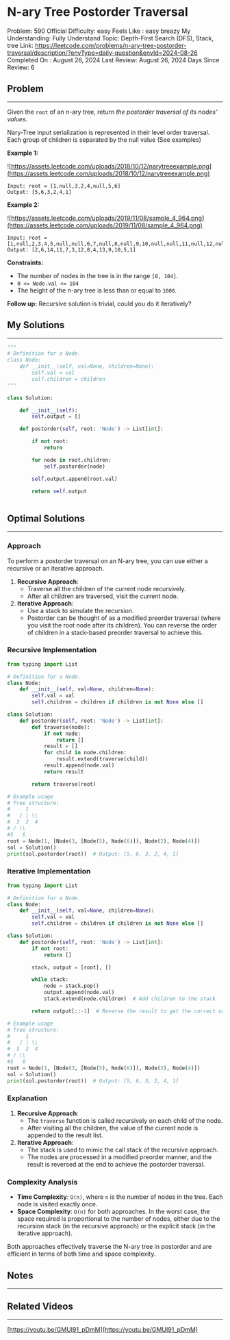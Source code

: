 # N-ary Tree Postorder Traversal

Problem: 590
Official Difficulty: easy
Feels Like : easy breazy
My Understanding: Fully Understand
Topic: Depth-First Search (DFS), Stack, tree
Link: https://leetcode.com/problems/n-ary-tree-postorder-traversal/description/?envType=daily-question&envId=2024-08-26
Completed On : August 26, 2024
Last Review: August 26, 2024
Days Since Review: 6

## Problem

---

Given the `root` of an n-ary tree, return *the postorder traversal of its nodes' values*.

Nary-Tree input serialization is represented in their level order 
traversal. Each group of children is separated by the null value (See 
examples)

**Example 1:**

![https://assets.leetcode.com/uploads/2018/10/12/narytreeexample.png](https://assets.leetcode.com/uploads/2018/10/12/narytreeexample.png)

```
Input: root = [1,null,3,2,4,null,5,6]
Output: [5,6,3,2,4,1]
```

**Example 2:**

![https://assets.leetcode.com/uploads/2019/11/08/sample_4_964.png](https://assets.leetcode.com/uploads/2019/11/08/sample_4_964.png)

```
Input: root = [1,null,2,3,4,5,null,null,6,7,null,8,null,9,10,null,null,11,null,12,null,13,null,null,14]
Output: [2,6,14,11,7,3,12,8,4,13,9,10,5,1]
```

**Constraints:**

- The number of nodes in the tree is in the range `[0, 104]`.
- `0 <= Node.val <= 104`
- The height of the n-ary tree is less than or equal to `1000`.

**Follow up:** Recursive solution is trivial, could you do it iteratively?

## My Solutions

---

```python
"""
# Definition for a Node.
class Node:
    def __init__(self, val=None, children=None):
        self.val = val
        self.children = children
"""

class Solution:

    def __init__(self):
        self.output = []

    def postorder(self, root: 'Node') -> List[int]:

        if not root:
            return

        for node in root.children:
            self.postorder(node)

        self.output.append(root.val)

        return self.output
```

```python

```

## Optimal Solutions

---

### Approach

To perform a postorder traversal on an N-ary tree, you can use either a recursive or an iterative approach.

1. **Recursive Approach**:
    - Traverse all the children of the current node recursively.
    - After all children are traversed, visit the current node.
2. **Iterative Approach**:
    - Use a stack to simulate the recursion.
    - Postorder can be thought of as a modified preorder traversal (where you visit the root node after its children). You can reverse the order of children in a stack-based preorder traversal to achieve this.

### Recursive Implementation

```python
from typing import List

# Definition for a Node.
class Node:
    def __init__(self, val=None, children=None):
        self.val = val
        self.children = children if children is not None else []

class Solution:
    def postorder(self, root: 'Node') -> List[int]:
        def traverse(node):
            if not node:
                return []
            result = []
            for child in node.children:
                result.extend(traverse(child))
            result.append(node.val)
            return result

        return traverse(root)

# Example usage
# Tree structure:
#     1
#   / | \\
#  3  2  4
# / \\
#5   6
root = Node(1, [Node(3, [Node(5), Node(6)]), Node(2), Node(4)])
sol = Solution()
print(sol.postorder(root))  # Output: [5, 6, 3, 2, 4, 1]

```

### Iterative Implementation

```python
from typing import List

# Definition for a Node.
class Node:
    def __init__(self, val=None, children=None):
        self.val = val
        self.children = children if children is not None else []

class Solution:
    def postorder(self, root: 'Node') -> List[int]:
        if not root:
            return []

        stack, output = [root], []

        while stack:
            node = stack.pop()
            output.append(node.val)
            stack.extend(node.children)  # Add children to the stack

        return output[::-1]  # Reverse the result to get the correct order

# Example usage
# Tree structure:
#     1
#   / | \\
#  3  2  4
# / \\
#5   6
root = Node(1, [Node(3, [Node(5), Node(6)]), Node(2), Node(4)])
sol = Solution()
print(sol.postorder(root))  # Output: [5, 6, 3, 2, 4, 1]

```

### Explanation

1. **Recursive Approach**:
    - The `traverse` function is called recursively on each child of the node.
    - After visiting all the children, the value of the current node is appended to the result list.
2. **Iterative Approach**:
    - The stack is used to mimic the call stack of the recursive approach.
    - The nodes are processed in a modified preorder manner, and the result is reversed at the end to achieve the postorder traversal.

### Complexity Analysis

- **Time Complexity**: `O(n)`, where `n` is the number of nodes in the tree. Each node is visited exactly once.
- **Space Complexity**: `O(n)` for both approaches. In the worst case, the space required is proportional to the number of nodes, either due to the recursion stack (in the recursive approach) or the explicit stack (in the iterative approach).

Both approaches effectively traverse the N-ary tree in postorder and are efficient in terms of both time and space complexity.

## Notes

---

 

## Related Videos

---

[https://youtu.be/GMUI91_pDmM](https://youtu.be/GMUI91_pDmM)